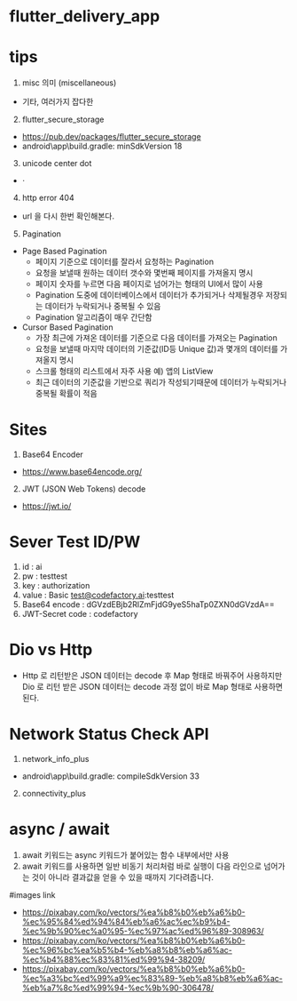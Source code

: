 # flutter_delivery_app

# tips
1. misc 의미 (miscellaneous)
- 기타, 여러가지 잡다한
2. flutter_secure_storage
- https://pub.dev/packages/flutter_secure_storage
- android\app\build.gradle: minSdkVersion 18
3. unicode center dot
- ·
4. http error 404
- url 을 다시 한번 확인해본다.
5. Pagination
- Page Based Pagination
  - 페이지 기준으로 데이터를 잘라서 요청하는 Pagination
  - 요청을 보낼때 원하는 데이터 갯수와 몇번째 페이지를 가져올지 명시
  - 페이지 숫자를 누르면 다음 페이지로 넘어가는 형태의 UI에서 많이 사용
  - Pagination 도중에 데이터베이스에서 데이터가 추가되거나 삭제될경우
    저장되는 데이터가 누락되거나 중복될 수 있음
  - Pagination 알고리즘이 매우 간단함
- Cursor Based Pagination
  - 가장 최근에 가져온 데이터를 기준으로 다음 데이터를 가져오는 Pagination
  - 요청을 보낼때 마지막 데이터의 기준값(ID등 Unique 값)과 
    몇개의 데이터를 가져올지 명시
  - 스크롤 형태의 리스트에서 자주 사용
    예) 앱의 ListView
  - 최근 데이터의 기준값을 기반으로 쿼리가 작성되기때문에 데이터가 누락되거나 
    중복될 확률이 적음
  
# Sites
1. Base64 Encoder
- https://www.base64encode.org/
2. JWT (JSON Web Tokens) decode
- https://jwt.io/

# Sever Test ID/PW
1. id              : ai
2. pw              : testtest
3. key             : authorization
4. value           : Basic test@codefactory.ai:testtest
5. Base64 encode   : dGVzdEBjb2RlZmFjdG9yeS5haTp0ZXN0dGVzdA==
6. JWT-Secret code : codefactory

# Dio vs Http
- Http 로 리턴받은 JSON 데이터는 decode 후 Map 형태로 바꿔주어 사용하지만
  Dio 로 리턴 받은 JSON 데이터는 decode 과정 없이 바로 Map 형태로 사용하면 된다.

# Network Status Check API
1. network_info_plus
- android\app\build.gradle: compileSdkVersion 33
2. connectivity_plus 

# async / await
1. await 키워드는 async 키워드가 붙어있는 함수 내부에서만 사용
2. await 키워드를 사용하면 일반 비동기 처리처럼 바로 실행이 다음 라인으로 넘어가는 것이 아니라 
   결과값을 얻을 수 있을 때까지 기다려줍니다.

#images link
- https://pixabay.com/ko/vectors/%ea%b8%b0%eb%a6%b0-%ec%95%84%ed%94%84%eb%a6%ac%ec%b9%b4-%ec%9b%90%ec%a0%95-%ec%97%ac%ed%96%89-308963/
- https://pixabay.com/ko/vectors/%ea%b8%b0%eb%a6%b0-%ec%96%bc%ea%b5%b4-%eb%a8%b8%eb%a6%ac-%ec%b4%88%ec%83%81%ed%99%94-38209/
- https://pixabay.com/ko/vectors/%ea%b8%b0%eb%a6%b0-%ec%a3%bc%ed%99%a9%ec%83%89-%eb%a8%b8%eb%a6%ac-%eb%a7%8c%ed%99%94-%ec%9b%90-306478/